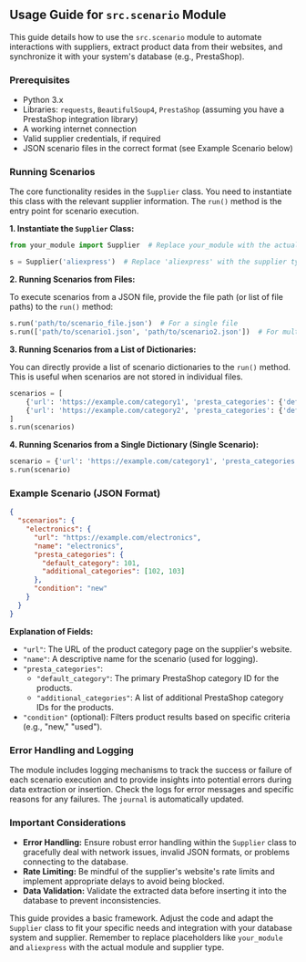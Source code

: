 ## Usage Guide for `src.scenario` Module

This guide details how to use the `src.scenario` module to automate interactions with suppliers, extract product data from their websites, and synchronize it with your system's database (e.g., PrestaShop).

### Prerequisites

- Python 3.x
- Libraries: `requests`, `BeautifulSoup4`, `PrestaShop` (assuming you have a PrestaShop integration library)
- A working internet connection
- Valid supplier credentials, if required
- JSON scenario files in the correct format (see Example Scenario below)

### Running Scenarios

The core functionality resides in the `Supplier` class.  You need to instantiate this class with the relevant supplier information. The `run()` method is the entry point for scenario execution.


**1. Instantiate the `Supplier` Class:**

```python
from your_module import Supplier  # Replace your_module with the actual module name

s = Supplier('aliexpress')  # Replace 'aliexpress' with the supplier type
```

**2. Running Scenarios from Files:**

To execute scenarios from a JSON file, provide the file path (or list of file paths) to the `run()` method:

```python
s.run('path/to/scenario_file.json')  # For a single file
s.run(['path/to/scenario1.json', 'path/to/scenario2.json'])  # For multiple files
```

**3. Running Scenarios from a List of Dictionaries:**

You can directly provide a list of scenario dictionaries to the `run()` method. This is useful when scenarios are not stored in individual files.

```python
scenarios = [
    {'url': 'https://example.com/category1', 'presta_categories': {'default_category': 123}},
    {'url': 'https://example.com/category2', 'presta_categories': {'default_category': 456}}
]
s.run(scenarios)
```


**4. Running Scenarios from a Single Dictionary (Single Scenario):**

```python
scenario = {'url': 'https://example.com/category1', 'presta_categories': {'default_category': 123}}
s.run(scenario)
```


### Example Scenario (JSON Format)

```json
{
  "scenarios": {
    "electronics": {
      "url": "https://example.com/electronics",
      "name": "electronics",
      "presta_categories": {
        "default_category": 101,
        "additional_categories": [102, 103]
      },
      "condition": "new"
    }
  }
}
```

**Explanation of Fields:**

* `"url"`: The URL of the product category page on the supplier's website.
* `"name"`: A descriptive name for the scenario (used for logging).
* `"presta_categories"`:
    * `"default_category"`: The primary PrestaShop category ID for the products.
    * `"additional_categories"`: A list of additional PrestaShop category IDs for the products.
* `"condition"` (optional): Filters product results based on specific criteria (e.g., "new," "used").


### Error Handling and Logging

The module includes logging mechanisms to track the success or failure of each scenario execution and to provide insights into potential errors during data extraction or insertion.  Check the logs for error messages and specific reasons for any failures.  The `journal` is automatically updated.


### Important Considerations

- **Error Handling:**  Ensure robust error handling within the `Supplier` class to gracefully deal with network issues, invalid JSON formats, or problems connecting to the database.
- **Rate Limiting:** Be mindful of the supplier's website's rate limits and implement appropriate delays to avoid being blocked.
- **Data Validation:**  Validate the extracted data before inserting it into the database to prevent inconsistencies.


This guide provides a basic framework.  Adjust the code and adapt the `Supplier` class to fit your specific needs and integration with your database system and supplier. Remember to replace placeholders like `your_module` and `aliexpress` with the actual module and supplier type.